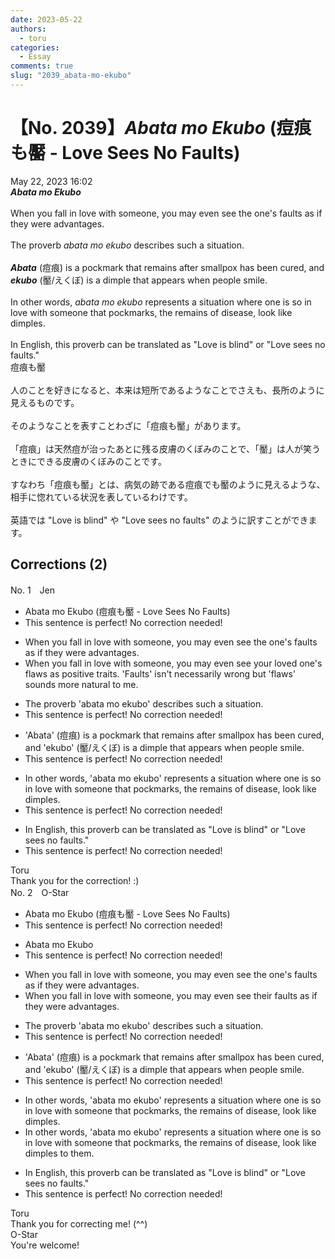 ```yaml
---
date: 2023-05-22
authors:
  - toru
categories:
  - Essay
comments: true
slug: "2039_abata-mo-ekubo"
---
```


# 【No. 2039】<strong><em>Abata mo Ekubo</strong></em> (痘痕も靨 - Love Sees No Faults)
<div class="date">May 22, 2023 16:02</div>
<div id="post"><div id="body_show_ori">
<strong><em>Abata mo Ekubo</strong></em><br/><br/>When you fall in love with someone, you may even see the one's faults as if they were advantages.<br/><br/>The proverb <em>abata mo ekubo</em> describes such a situation.<br/><br/><strong><em>Abata</em></strong> (痘痕) is a pockmark that remains after smallpox has been cured, and <strong><em>ekubo</em></strong> (靨/えくぼ) is a dimple that appears when people smile.<br/><br/>In other words, <em>abata mo ekubo</em> represents a situation where one is so in love with someone that pockmarks, the remains of disease, look like dimples.<br/><br/>In English, this proverb can be translated as "Love is blind" or "Love sees no faults."
</div></div>

<!-- more -->

<div id="post_ja"><div id="body_show_mo">
痘痕も靨<br/><br/>人のことを好きになると、本来は短所であるようなことでさえも、長所のように見えるものです。<br/><br/>そのようなことを表すことわざに「痘痕も靨」があります。<br/><br/>「痘痕」は天然痘が治ったあとに残る皮膚のくぼみのことで、「靨」は人が笑うときにできる皮膚のくぼみのことです。<br/><br/>すなわち「痘痕も靨」とは、病気の跡である痘痕でも靨のように見えるような、相手に惚れている状況を表しているわけです。<br/><br/>英語では "Love is blind" や "Love sees no faults" のように訳すことができます。
</div></div>

## Corrections (2)
<div id="block"><div class="first_name"> No. 1　<span class="just_name">Jen</span></div><div id="block2">
<ul class="correction_field">
<li class="incorrect">Abata mo Ekubo (痘痕も靨 - Love Sees No Faults)</li>
<li class="corrected perfect">This sentence is perfect! No correction needed!</li>
</ul>
<ul class="correction_field">
<li class="incorrect">When you fall in love with someone, you may even see the one's faults as if they were advantages.</li>
<li class="corrected correct">
When you fall in love with someone, you may even see your loved one's flaws as positive traits. 'Faults' isn't necessarily wrong but 'flaws' sounds more natural to me. 
</li>
</ul>
<ul class="correction_field">
<li class="incorrect">The proverb 'abata mo ekubo' describes such a situation.</li>
<li class="corrected perfect">This sentence is perfect! No correction needed!</li>
</ul>
<ul class="correction_field">
<li class="incorrect">'Abata' (痘痕) is a pockmark that remains after smallpox has been cured, and 'ekubo' (靨/えくぼ) is a dimple that appears when people smile.</li>
<li class="corrected perfect">This sentence is perfect! No correction needed!</li>
</ul>
<ul class="correction_field">
<li class="incorrect">In other words, 'abata mo ekubo' represents a situation where one is so in love with someone that pockmarks, the remains of disease, look like dimples.</li>
<li class="corrected perfect">This sentence is perfect! No correction needed!</li>
</ul>
<ul class="correction_field">
<li class="incorrect">In English, this proverb can be translated as "Love is blind" or "Love sees no faults."</li>
<li class="corrected perfect">This sentence is perfect! No correction needed!</li>
</ul>
</div><div class="name"><span class="just_name">Toru</span><br>
Thank you for the correction! :)
</div>
</div>
<div id="block"><div class="first_name"> No. 2　<span class="just_name">O-Star</span></div><div id="block2">
<ul class="correction_field">
<li class="incorrect">Abata mo Ekubo (痘痕も靨 - Love Sees No Faults)</li>
<li class="corrected perfect">This sentence is perfect! No correction needed!</li>
</ul>
<ul class="correction_field">
<li class="incorrect">Abata mo Ekubo</li>
<li class="corrected perfect">This sentence is perfect! No correction needed!</li>
</ul>
<ul class="correction_field">
<li class="incorrect">When you fall in love with someone, you may even see the one's faults as if they were advantages.</li>
<li class="corrected correct">
When you fall in love with someone, you may <span class="sline"><span class="f_red">even</span></span> see<span class="f_bold"> their </span>faults as if they were advantages.
</li>
</ul>
<ul class="correction_field">
<li class="incorrect">The proverb 'abata mo ekubo' describes such a situation.</li>
<li class="corrected perfect">This sentence is perfect! No correction needed!</li>
</ul>
<ul class="correction_field">
<li class="incorrect">'Abata' (痘痕) is a pockmark that remains after smallpox has been cured, and 'ekubo' (靨/えくぼ) is a dimple that appears when people smile.</li>
<li class="corrected perfect">This sentence is perfect! No correction needed!</li>
</ul>
<ul class="correction_field">
<li class="incorrect">In other words, 'abata mo ekubo' represents a situation where one is so in love with someone that pockmarks, the remains of disease, look like dimples.</li>
<li class="corrected correct">
In other words, 'abata mo ekubo' represents a situation where one is so in love with someone that pockmarks, the remains of disease, look like dimples <span class="f_bold"><span class="f_gray">to them.</span></span>
</li>
</ul>
<ul class="correction_field">
<li class="incorrect">In English, this proverb can be translated as "Love is blind" or "Love sees no faults."</li>
<li class="corrected perfect">This sentence is perfect! No correction needed!</li>
</ul>
</div><div class="name"><span class="just_name">Toru</span><br>
Thank you for correcting me! (^^)
</div>
<div class="name"><span class="just_name">O-Star</span><br>
You're welcome!
</div>
</div>
